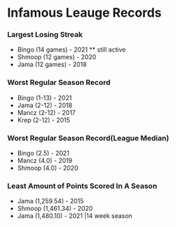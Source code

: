 # Infamous Leauge Records

### Largest Losing Streak
* Bingo (14 games) - 2021 ** still active
* Shmoop (12 games) - 2020
* Jama (12 games) - 2018

### Worst Regular Season Record
* Bingo (1-13) - 2021
* Jama (2-12) - 2018
* Mancz (2-12) - 2017
* Krep (2-12) - 2015

### Worst Regular Season Record(League Median)
* Bingo (2.5) - 2021
* Mancz (4.0) - 2019
* Shmoop (4.0) - 2020

### Least Amount of Points Scored In A Season
* Jama (1,259.54) - 2015
* Shmoop (1,461.34) - 2020
* Jama (1,480.10) - 2021 |14 week season
